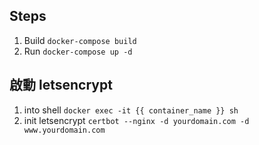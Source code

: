 ## Steps

1. Build ``` docker-compose build ```
2. Run ``` docker-compose up -d ```

## 啟動 letsencrypt

1. into shell ``` docker exec -it {{ container_name }} sh ```
2. init letsencrypt ``` certbot --nginx -d yourdomain.com -d www.yourdomain.com ```



